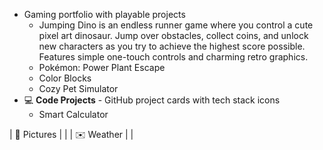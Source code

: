 - Gaming portfolio with playable projects
  - Jumping Dino is an endless runner game where you control a cute pixel art dinosaur. Jump over obstacles, collect coins, and unlock new characters as you try to achieve the highest score possible. Features simple one-touch controls and charming retro graphics.
  - Pokémon: Power Plant Escape
  - Color Blocks
  - Cozy Pet Simulator
- 💻 **Code Projects** - GitHub project cards with tech stack icons
  - Smart Calculator

| 👤 Pictures    |                    |
| ✉️ Weather  |                        |

